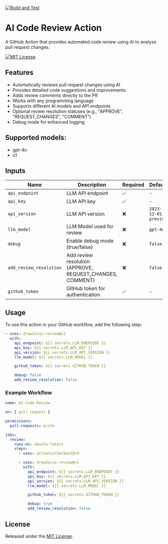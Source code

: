 [![Build and Test](https://github.com/drew2a/ai-review/actions/workflows/ci.yml/badge.svg)](https://github.com/drew2a/ai-review/actions/workflows/ci.yml)

# AI Code Review Action

A GitHub Action that provides automated code review using AI to analyze pull request changes.

[![MIT License](https://img.shields.io/badge/License-MIT-green.svg)](https://choosealicense.com/licenses/mit/)

## Features

- Automatically reviews pull request changes using AI
- Provides detailed code suggestions and improvements
- Adds review comments directly to the PR
- Works with any programming language
- Supports different AI models and API endpoints
- Optional review resolution statuses (e.g., "APPROVE", "REQUEST_CHANGES", "COMMENT")
- Debug mode for enhanced logging

## Supported models:

- gpt-4o
- o1

## Inputs

| Name                    | Description                                               | Required | Default              |
|-------------------------|-----------------------------------------------------------|----------|----------------------|
| `api_endpoint`          | LLM API endpoint                                          | ✅        | -                    |
| `api_key`               | LLM API key                                               | ✅        | -                    |
| `api_version`           | LLM API version                                           | ❌        | `2023-12-01-preview` |
| `llm_model`             | LLM Model used for review                                 | ❌        | `gpt-4o`             |
| `debug`                 | Enable debug mode (true/false)                            | ❌        | `false`              |
| `add_review_resolution` | Add review resolution (APPROVE, REQUEST_CHANGES, COMMENT) | ❌        | `false`              |
| `github_token`          | GitHub token for authentication                           | ✅        | -                    |

## Usage

To use this action in your GitHub workflow, add the following step:

```yaml
- uses: drew2a/ai-review@v1
  with:
    api_endpoint: ${{ secrets.LLM_ENDPOINT }}
    api_key: ${{ secrets.LLM_API_KEY }}
    api_version: ${{ secrets.LLM_API_VERSION }}
    llm_model: ${{ secrets.LLM_MODEL }}

    github_token: ${{ secrets.GITHUB_TOKEN }}

    debug: false
    add_review_resolution: false
```

### Example Workflow

```yaml
name: AI Code Review

on: [ pull_request ]

permissions:
  pull-requests: write

jobs:
  review:
    runs-on: ubuntu-latest
    steps:
      - uses: actions/checkout@v4

      - uses: drew2a/ai-review@v1
        with:
          api_endpoint: ${{ secrets.LLM_ENDPOINT }}
          api_key: ${{ secrets.LLM_API_KEY }}
          api_version: ${{ secrets.LLM_API_VERSION }}
          llm_model: ${{ secrets.LLM_MODEL }}

          github_token: ${{ secrets.GITHUB_TOKEN }}

          debug: true
          add_review_resolution: false
```

## License

Released under the [MIT License](LICENSE).


